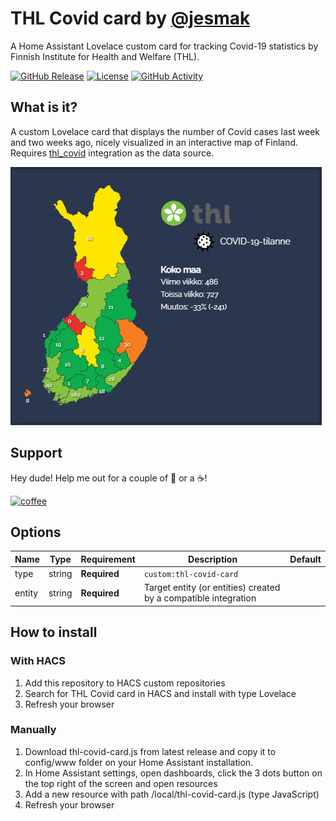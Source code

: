 # THL Covid card by [@jesmak](https://www.github.com/jesmak)

A Home Assistant Lovelace custom card for tracking Covid-19 statistics by Finnish Institute for Health and Welfare (THL).

[![GitHub Release][releases-shield]][releases]
[![License][license-shield]](LICENSE.md)
[![GitHub Activity][commits-shield]][commits]

## What is it?

A custom Lovelace card that displays the number of Covid cases last week and two weeks ago, nicely
visualized in an interactive map of Finland. Requires [thl_covid](https://www.github.com/jesmak/thl_covid) integration as the data source.

![image](https://github.com/jesmak/thl-covid-card/blob/main/thl_covid.png?raw=true)

## Support

Hey dude! Help me out for a couple of :beers: or a :coffee:!

[![coffee](https://www.buymeacoffee.com/assets/img/custom_images/black_img.png)](https://www.buymeacoffee.com/jesmak)

## Options

| Name                       | Type    | Requirement  | Description                                                     | Default             |
| -------------------------- | ------- | ------------ | --------------------------------------------------------------- | ------------------- |
| type                       | string  | **Required** | `custom:thl-covid-card`                                         |                     |
| entity                     | string  | **Required** | Target entity (or entities) created by a compatible integration |                     |

## How to install

### With HACS

1. Add this repository to HACS custom repositories
2. Search for THL Covid card in HACS and install with type Lovelace
3. Refresh your browser

### Manually

1. Download thl-covid-card.js from latest release and copy it to config/www folder on your Home Assistant installation.
2. In Home Assistant settings, open dashboards, click the 3 dots button on the top right of the screen and open resources
3. Add a new resource with path /local/thl-covid-card.js (type JavaScript)
4. Refresh your browser

[commits-shield]: https://img.shields.io/github/commit-activity/y/jesmak/thl-covid-card.svg?style=for-the-badge
[commits]: https://github.com/jesmak/thl-covid-card/commits/master
[license-shield]: https://img.shields.io/github/license/jesmak/thl-covid-card.svg?style=for-the-badge
[releases-shield]: https://img.shields.io/github/release/jesmak/thl-covid-card.svg?style=for-the-badge
[releases]: https://github.com/jesmak/thl-covid-card/releases
